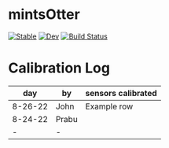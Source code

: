 # mintsOtter

[![Stable](https://img.shields.io/badge/docs-stable-blue.svg)](https://mi3nts.github.io/mintsOtter.jl/stable)
[![Dev](https://img.shields.io/badge/docs-dev-blue.svg)](https://mi3nts.github.io/mintsOtter.jl/dev)
[![Build Status](https://github.com/mi3nts/mintsOtter.jl/actions/workflows/CI.yml/badge.svg?branch=main)](https://github.com/mi3nts/mintsOtter.jl/actions/workflows/CI.yml?query=branch%3Amain)


# Calibration Log 

| day | by | sensors calibrated | 
| - | - | --- | 
| 8-26-22 | John | Example row | 
| 8-24-22 | Prabu | 
| - | - |
